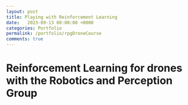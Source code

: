 ```yaml
---
layout: post
title: Playing with Reinforcement Learning
date:   2023-09-13 00:00:00 +0000
categories: Portfolio
permalink: /portfolio/rpgDroneCourse
comments: true
---
```


# Reinforcement Learning for drones with the Robotics and Perception Group
